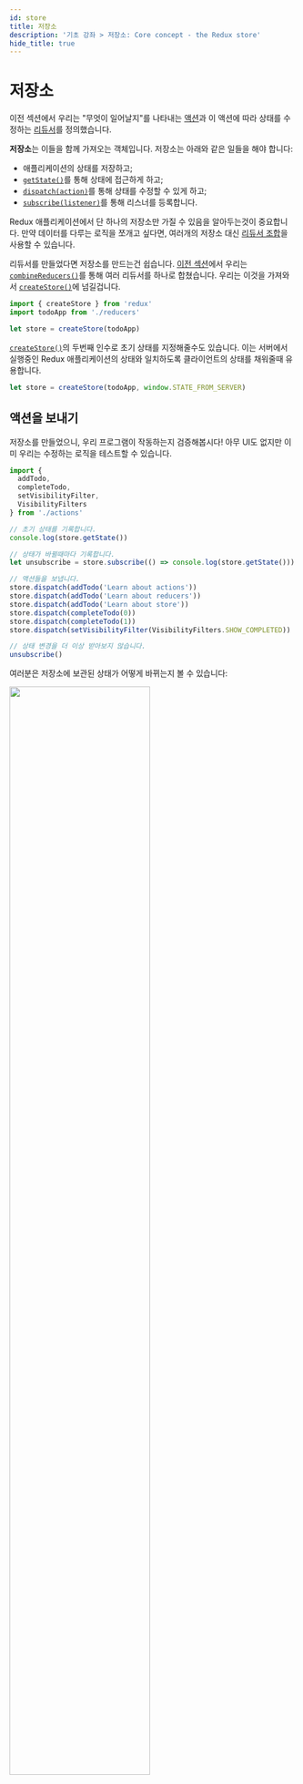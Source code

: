 ```yaml
---
id: store
title: 저장소
description: '기초 강좌 > 저장소: Core concept - the Redux store'
hide_title: true
---
```


# 저장소

이전 섹션에서 우리는 "무엇이 일어날지"를 나타내는 [액션](Actions.md)과 이 액션에 따라 상태를 수정하는 [리듀서](Reducers.md)를 정의했습니다.

**저장소**는 이들을 함께 가져오는 객체입니다. 저장소는 아래와 같은 일들을 해야 합니다:

- 애플리케이션의 상태를 저장하고;
- [`getState()`](../api/Store.md#getState)를 통해 상태에 접근하게 하고;
- [`dispatch(action)`](../api/Store.md#dispatch)를 통해 상태를 수정할 수 있게 하고;
- [`subscribe(listener)`](../api/Store.md#subscribe)를 통해 리스너를 등록합니다.

Redux 애플리케이션에서 단 하나의 저장소만 가질 수 있음을 알아두는것이 중요합니다. 만약 데이터를 다루는 로직을 쪼개고 싶다면, 여러개의 저장소 대신 [리듀서 조합](Reducers.md#splitting-reducers)을 사용할 수 있습니다.

리듀서를 만들었다면 저장소를 만드는건 쉽습니다. [이전 섹션](Reducers.md)에서 우리는 [`combineReducers()`](../api/combineReducers.md)를 통해 여러 리듀서를 하나로 합쳤습니다. 우리는 이것을 가져와서 [`createStore()`](../api/createStore.md)에 넘길겁니다.

```js
import { createStore } from 'redux'
import todoApp from './reducers'

let store = createStore(todoApp)
```

[`createStore()`](../api/createStore.md)의 두번째 인수로 초기 상태를 지정해줄수도 있습니다. 이는 서버에서 실행중인 Redux 애플리케이션의 상태와 일치하도록 클라이언트의 상태를 채워줄때 유용합니다.

```js
let store = createStore(todoApp, window.STATE_FROM_SERVER)
```

## 액션을 보내기

저장소를 만들었으니, 우리 프로그램이 작동하는지 검증해봅시다! 아무 UI도 없지만 이미 우리는 수정하는 로직을 테스트할 수 있습니다.

```js
import {
  addTodo,
  completeTodo,
  setVisibilityFilter,
  VisibilityFilters
} from './actions'

// 초기 상태를 기록합니다.
console.log(store.getState())

// 상태가 바뀔때마다 기록합니다.
let unsubscribe = store.subscribe(() => console.log(store.getState()))

// 액션들을 보냅니다.
store.dispatch(addTodo('Learn about actions'))
store.dispatch(addTodo('Learn about reducers'))
store.dispatch(addTodo('Learn about store'))
store.dispatch(completeTodo(0))
store.dispatch(completeTodo(1))
store.dispatch(setVisibilityFilter(VisibilityFilters.SHOW_COMPLETED))

// 상태 변경을 더 이상 받아보지 않습니다.
unsubscribe()
```

여러분은 저장소에 보관된 상태가 어떻게 바뀌는지 볼 수 있습니다:

<img src='http://i.imgur.com/zMMtoMz.png' width='70%' />

우리는 UI를 작성하기도 전에 앱이 어떻게 행동할지 정했습니다. 이 강좌에서는 다루지 않겠지만, 이 시점에서 여러분은 리듀서와 액션 생산자들을 위한 테스트를 작성할 수 있습니다. 이들은 단지 함수이기 때문에 아무것도 모조(mock)할 필요가 없습니다. 이들을 호출하고, 반환하는 것들을 검증하세요.

## Source Code

#### `index.js`

```js
import { createStore } from 'redux'
import todoApp from './reducers'

let store = createStore(todoApp)
```

## 다음 단계

우리의 할일 앱을 위한 UI를 만들기 전에, [Redux 애플리케이션에서 데이터 흐름](DataFlow.md)을 보기 위해 잠시 옆길로 빠지겠습니다.
